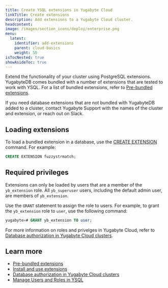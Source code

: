```yaml
---
title: Create YSQL extensions in Yugabyte Cloud
linkTitle: Create extensions
description: Add extensions to a Yugabyte Cloud cluster.
headcontent:
image: /images/section_icons/deploy/enterprise.png
menu:
  latest:
    identifier: add-extensions
    parent: cloud-basics
    weight: 50
isTocNested: true
showAsideToc: true
---
```


Extend the functionality of your cluster using PostgreSQL extensions. YugabyteDB comes bundled with a number of extensions that are tested to work with YSQL. For a list of bundled extensions, refer to [Pre-bundled extensions](../../../explore/ysql-language-features/extensions).

If you need database extensions that are not bundled with YugabyteDB added to a cluster, contact Yugabyte Support with the names of the cluster and extension, or reach out on Slack.

## Loading extensions

To load a bundled extension in a database, use the [CREATE EXTENSION](../../../api/ysql/the-sql-language/statements/ddl_create_extension/) command. For example:

```sql
CREATE EXTENSION fuzzystrmatch;
```

## Required privileges

Extensions can only be loaded by users that are a member of the `yb_extension` role. All `yb_superuser` users, including the default admin user, are members of `yb_extension`.

Use the `GRANT` statement to assign the role to users. For example, to grant the `yb_extension` role to `user`, use the following command:

```sql
yugabyte=# GRANT yb_extension TO user;
```

For more information on roles and privelges in Yugabyte Cloud, refer to [Database authorization in Yugabyte Cloud clusters](../../cloud-security/cloud-users/).

## Learn more

- [Pre-bundled extensions](../../../explore/ysql-language-features/extensions/)
- [Install and use extensions](../../../api/ysql/extensions/)
- [Database authorization in Yugabyte Cloud clusters](../../cloud-security/cloud-users/)
- [Manage Users and Roles in YSQL](../../../secure/authorization/create-roles/)
